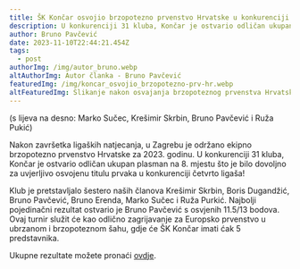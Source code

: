 ```yaml
---
title: ŠK Končar osvojio brzopotezno prvenstvo Hrvatske u konkurenciji IV. liga
description: U konkurenciji 31 kluba, Končar je ostvario odličan ukupan plasman na 8. mjestu što je bilo dovoljno za uvjerljivo osvojenu titulu prvaka u konkurenciji četvrto ligaša!
author: Bruno Pavčević
date: 2023-11-10T22:44:21.454Z
tags:
  - post
authorImg: /img/autor_bruno.webp
altAuthorImg: Autor članka - Bruno Pavčević
featuredImg: /img/koncar_osvojio_brzopotezno-prv-hr.webp
altFeaturedImg: Slikanje nakon osvajanja brzopoteznog prvenstva Hrvatske u konkurenciji IV. liga
---
```


(s lijeva na desno: Marko Sučec, Krešimir Skrbin, Bruno Pavčević i Ruža Pukić)

Nakon završetka ligaških natjecanja, u Zagrebu je održano ekipno brzopotezno prvenstvo Hrvatske za 2023. godinu. U konkurenciji 31 kluba, Končar je ostvario odličan ukupan plasman na 8. mjestu što je bilo dovoljno za uvjerljivo osvojenu titulu prvaka u konkurenciji četvrto ligaša!

Klub je pretstavljalo šestero naših članova Krešimir Skrbin, Boris Dugandžić, Bruno Pavčević, Bruno Erenda, Marko Sučec i Ruža Purkić. Najbolji pojedinačni rezultat ostvario je Bruno Pavčević s osvjenih 11.5/13 bodova.
Ovaj turnir služit će kao odlično zagrijavanje za Europsko prvenstvo u ubrzanom i brzopoteznom šahu, gdje će ŠK Končar imati ćak 5 predstavnika.

Ukupne rezultate možete pronaći [ovdje](https://chess-results.com/tnr843560.aspx?lan=13).

